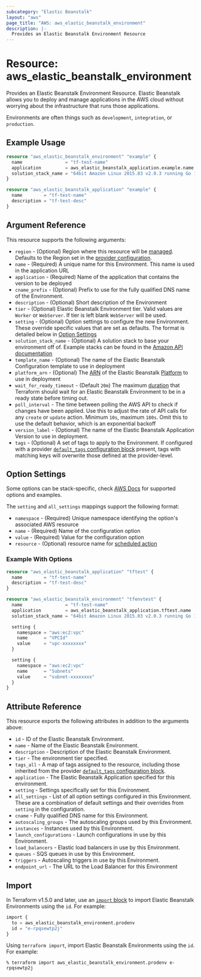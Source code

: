 ```yaml
---
subcategory: "Elastic Beanstalk"
layout: "aws"
page_title: "AWS: aws_elastic_beanstalk_environment"
description: |-
  Provides an Elastic Beanstalk Environment Resource
---
```


# Resource: aws_elastic_beanstalk_environment

Provides an Elastic Beanstalk Environment Resource. Elastic Beanstalk allows
you to deploy and manage applications in the AWS cloud without worrying about
the infrastructure that runs those applications.

Environments are often things such as `development`, `integration`, or
`production`.

## Example Usage

```terraform
resource "aws_elastic_beanstalk_environment" "example" {
  name                = "tf-test-name"
  application         = aws_elastic_beanstalk_application.example.name
  solution_stack_name = "64bit Amazon Linux 2015.03 v2.0.3 running Go 1.4"
}

resource "aws_elastic_beanstalk_application" "example" {
  name        = "tf-test-name"
  description = "tf-test-desc"
}
```

## Argument Reference

This resource supports the following arguments:

* `region` - (Optional) Region where this resource will be [managed](https://docs.aws.amazon.com/general/latest/gr/rande.html#regional-endpoints). Defaults to the Region set in the [provider configuration](https://registry.terraform.io/providers/hashicorp/aws/latest/docs#aws-configuration-reference).
* `name` - (Required) A unique name for this Environment. This name is used
  in the application URL
* `application` - (Required) Name of the application that contains the version
  to be deployed
* `cname_prefix` - (Optional) Prefix to use for the fully qualified DNS name of
  the Environment.
* `description` - (Optional) Short description of the Environment
* `tier` - (Optional) Elastic Beanstalk Environment tier. Valid values are `Worker`
  or `WebServer`. If tier is left blank `WebServer` will be used.
* `setting` - (Optional) Option settings to configure the new Environment. These
  override specific values that are set as defaults. The format is detailed
  below in [Option Settings](#option-settings)
* `solution_stack_name` - (Optional) A solution stack to base your environment
off of. Example stacks can be found in the [Amazon API documentation][1]
* `template_name` - (Optional) The name of the Elastic Beanstalk Configuration
  template to use in deployment
* `platform_arn` - (Optional) The [ARN][2] of the Elastic Beanstalk [Platform][3]
  to use in deployment
* `wait_for_ready_timeout` - (Default `20m`) The maximum
  [duration](https://golang.org/pkg/time/#ParseDuration) that Terraform should
  wait for an Elastic Beanstalk Environment to be in a ready state before timing
  out.
* `poll_interval` - The time between polling the AWS API to
check if changes have been applied. Use this to adjust the rate of API calls
for any `create` or `update` action. Minimum `10s`, maximum `180s`. Omit this to
use the default behavior, which is an exponential backoff
* `version_label` - (Optional) The name of the Elastic Beanstalk Application Version
to use in deployment.
* `tags` - (Optional) A set of tags to apply to the Environment. If configured with a provider [`default_tags` configuration block](https://registry.terraform.io/providers/hashicorp/aws/latest/docs#default_tags-configuration-block) present, tags with matching keys will overwrite those defined at the provider-level.

## Option Settings

Some options can be stack-specific, check [AWS Docs](https://docs.aws.amazon.com/elasticbeanstalk/latest/dg/command-options-general.html)
for supported options and examples.

The `setting` and `all_settings` mappings support the following format:

* `namespace` - (Required) Unique namespace identifying the option's associated AWS resource
* `name` - (Required) Name of the configuration option
* `value` - (Required) Value for the configuration option
* `resource` - (Optional) resource name for [scheduled action](https://docs.aws.amazon.com/elasticbeanstalk/latest/dg/command-options-general.html#command-options-general-autoscalingscheduledaction)

### Example With Options

```terraform
resource "aws_elastic_beanstalk_application" "tftest" {
  name        = "tf-test-name"
  description = "tf-test-desc"
}

resource "aws_elastic_beanstalk_environment" "tfenvtest" {
  name                = "tf-test-name"
  application         = aws_elastic_beanstalk_application.tftest.name
  solution_stack_name = "64bit Amazon Linux 2015.03 v2.0.3 running Go 1.4"

  setting {
    namespace = "aws:ec2:vpc"
    name      = "VPCId"
    value     = "vpc-xxxxxxxx"
  }

  setting {
    namespace = "aws:ec2:vpc"
    name      = "Subnets"
    value     = "subnet-xxxxxxxx"
  }
}
```

## Attribute Reference

This resource exports the following attributes in addition to the arguments above:

* `id` - ID of the Elastic Beanstalk Environment.
* `name` - Name of the Elastic Beanstalk Environment.
* `description` - Description of the Elastic Beanstalk Environment.
* `tier` - The environment tier specified.
* `tags_all` - A map of tags assigned to the resource, including those inherited from the provider [`default_tags` configuration block](https://registry.terraform.io/providers/hashicorp/aws/latest/docs#default_tags-configuration-block).
* `application` - The Elastic Beanstalk Application specified for this environment.
* `setting` - Settings specifically set for this Environment.
* `all_settings` - List of all option settings configured in this Environment. These
  are a combination of default settings and their overrides from `setting` in
  the configuration.
* `cname` - Fully qualified DNS name for this Environment.
* `autoscaling_groups` - The autoscaling groups used by this Environment.
* `instances` - Instances used by this Environment.
* `launch_configurations` - Launch configurations in use by this Environment.
* `load_balancers` - Elastic load balancers in use by this Environment.
* `queues` - SQS queues in use by this Environment.
* `triggers` - Autoscaling triggers in use by this Environment.
* `endpoint_url` - The URL to the Load Balancer for this Environment

[1]: https://docs.aws.amazon.com/elasticbeanstalk/latest/dg/concepts.platforms.html
[2]: https://docs.aws.amazon.com/general/latest/gr/aws-arns-and-namespaces.html
[3]: https://docs.aws.amazon.com/AWSCloudFormation/latest/UserGuide/aws-properties-beanstalk-environment.html#cfn-beanstalk-environment-platformarn

## Import

In Terraform v1.5.0 and later, use an [`import` block](https://developer.hashicorp.com/terraform/language/import) to import Elastic Beanstalk Environments using the `id`. For example:

```terraform
import {
  to = aws_elastic_beanstalk_environment.prodenv
  id = "e-rpqsewtp2j"
}
```

Using `terraform import`, import Elastic Beanstalk Environments using the `id`. For example:

```console
% terraform import aws_elastic_beanstalk_environment.prodenv e-rpqsewtp2j
```
